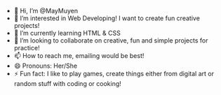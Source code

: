 - 👋 Hi, I’m @MayMuyen
- 👀 I’m interested in Web Developing! I want to create fun creative projects! 
- 🌱 I’m currently learning HTML & CSS
- 💞️ I’m looking to collaborate on creative, fun and simple projects for practice!
- 📫 How to reach me, emailing would be best!
- 😄 Pronouns: Her/She
- ⚡ Fun fact: I like to play games, create things either from digital art or random stuff with coding or cooking!

<!---
MayMuyen/MayMuyen is a ✨ special ✨ repository because its `README.md` (this file) appears on your GitHub profile.
You can click the Preview link to take a look at your changes.
--->
